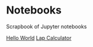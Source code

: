# Notebooks
Scrapbook of Jupyter notebooks

[Hello World](https://github.com/diogorsousa/Notebooks/blob/main/HelloWorld.ipynb)
[Lap Calculator](https://github.com/diogorsousa/Notebooks/blob/main/lap_calculator.ipynb)

